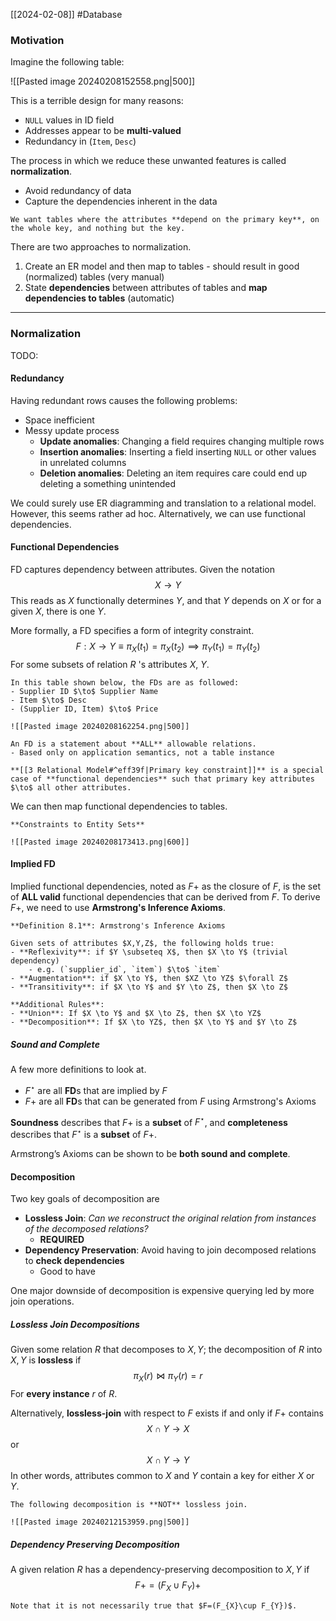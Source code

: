 [[2024-02-08]] #Database 

### Motivation 
Imagine the following table:

![[Pasted image 20240208152558.png|500]]

This is a terrible design for many reasons:
- `NULL` values in ID field 
- Addresses appear to be **multi-valued**
- Redundancy in (`Item`, `Desc`)

The process in which we reduce these unwanted features is called **normalization**.
- Avoid redundancy of data
- Capture the dependencies inherent in the data

```ad-important
We want tables where the attributes **depend on the primary key**, on the whole key, and nothing but the key.
```

There are two approaches to normalization.
1. Create an ER model and then map to tables - should result in good (normalized) tables (very manual)
2. State **dependencies** between attributes of tables and **map dependencies to tables** (automatic)

---
### Normalization 
TODO:

#### Redundancy
Having redundant rows causes the following problems:
- Space inefficient 
- Messy update process
	- **Update anomalies**: Changing a field requires changing multiple rows
	- **Insertion anomalies**: Inserting a field inserting `NULL` or other values in unrelated columns
	- **Deletion anomalies**: Deleting an item requires care could end up deleting a something unintended

We could surely use ER diagramming and translation to a relational model. However, this seems rather ad hoc. Alternatively, we can use functional dependencies.

#### Functional Dependencies
FD captures dependency between attributes. Given the notation
$$X \to Y$$
This reads as $X$ functionally determines $Y$, and that $Y$ depends on $X$ or for a given $X$, there is one $Y$.

More formally, a FD specifies a form of integrity constraint.
$$F:X\to Y \equiv \pi_{X}(t_{1})=\pi_{X}(t_{2})\implies \pi_{Y}(t_{1})=\pi_{Y}(t_{2})$$
For some subsets of relation $R$ 's attributes $X$, $Y$.

```ad-example
In this table shown below, the FDs are as followed:
- Supplier ID $\to$ Supplier Name
- Item $\to$ Desc
- (Supplier ID, Item) $\to$ Price

![[Pasted image 20240208162254.png|500]]
```

```ad-note
An FD is a statement about **ALL** allowable relations.
- Based only on application semantics, not a table instance

**[[3 Relational Model#^eff39f|Primary key constraint]]** is a special case of **functional dependencies** such that primary key attributes $\to$ all other attributes.
```

We can then map functional dependencies to tables.

```ad-example
**Constraints to Entity Sets**

![[Pasted image 20240208173413.png|600]]
```

#### Implied FD
Implied functional dependencies, noted as $F+$ as the closure of $F$, is the set of **ALL valid** functional dependencies that can be derived from $F$. To derive $F+$, we need to use **Armstrong's Inference Axioms**.

```ad-important
**Definition 8.1**: Armstrong's Inference Axioms

Given sets of attributes $X,Y,Z$, the following holds true:
- **Reflexivity**: if $Y \subseteq X$, then $X \to Y$ (trivial dependency)
	- e.g. (`supplier_id`, `item`) $\to$ `item`
- **Augmentation**: if $X \to Y$, then $XZ \to YZ$ $\forall Z$
- **Transitivity**: if $X \to Y$ and $Y \to Z$, then $X \to Z$

**Additional Rules**:
- **Union**: If $X \to Y$ and $X \to Z$, then $X \to YZ$
- **Decomposition**: If $X \to YZ$, then $X \to Y$ and $Y \to Z$
```

##### Sound and Complete
A few more definitions to look at.
- $F^\star$ are all **FD**s that are implied by $F$
- $F{+}$ are all **FD**s that can be generated from $F$ using Armstrong's Axioms

**Soundness** describes that $F+$ is a **subset** of $F^{\star}$, and **completeness** describes that $F^\star$ is a **subset** of $F+$.

Armstrong’s Axioms can be shown to be **both sound and complete**.

#### Decomposition 
Two key goals of decomposition are 
- **Lossless Join**: *Can we reconstruct the original relation from instances of the decomposed relations?*
	- **REQUIRED**
- **Dependency Preservation**: Avoid having to join decomposed relations to **check dependencies**
	- Good to have 

One major downside of decomposition is expensive querying led by more join operations.

##### Lossless Join Decompositions
Given some relation $R$ that decomposes to $X,Y$; the decomposition of $R$ into $X,Y$ is **lossless** if
$$\pi_{X}(r) \bowtie \pi_{Y}(r)=r$$
For **every instance** $r$ of $R$.

Alternatively, **lossless-join** with respect to $F$ exists if and only if $F+$ contains
$$X \cap Y\to X$$ or $$X \cap Y \to Y$$
In other words, attributes common to $X$ and $Y$ contain a key for either $X$ or $Y$.

```ad-example
The following decomposition is **NOT** lossless join.

![[Pasted image 20240212153959.png|500]]
```

##### Dependency Preserving Decomposition 
A given relation $R$ has a dependency-preserving decomposition to $X,Y$ if
$$F+=(F_{X} \cup F_{Y})+$$

```ad-note
Note that it is not necessarily true that $F=(F_{X}\cup F_{Y})$.
```
